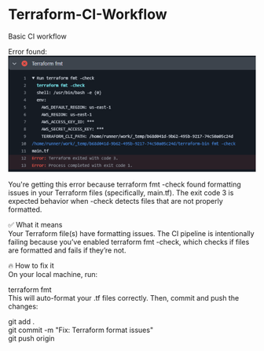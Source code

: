 # Terraform-CI-Workflow
Basic CI workflow


Error found:   
![alt text](image.png)
   
You're getting this error because terraform fmt -check found formatting issues in your Terraform files (specifically, main.tf).
The exit code 3 is expected behavior when -check detects files that are not properly formatted.
   
✅ What it means   
Your Terraform file(s) have formatting issues. The CI pipeline is intentionally failing because you’ve enabled terraform fmt -check, which checks if files are formatted and fails if they’re not.
   
🔥 How to fix it   
On your local machine, run:
   

terraform fmt     
This will auto-format your .tf files correctly. Then, commit and push the changes:
   
   
git add .   
git commit -m "Fix: Terraform format issues"   
git push origin <your-branch>  